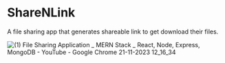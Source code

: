 # ShareNLink
A file sharing app that generates  shareable link to get download their files.

![(1) File Sharing Application _ MERN Stack _ React, Node, Express, MongoDB - YouTube - Google Chrome 21-11-2023 12_16_34](https://github.com/mtg718/ShareNLink/assets/135738292/4bbbb897-2eb9-4db4-8d87-f4833219a8ca)
